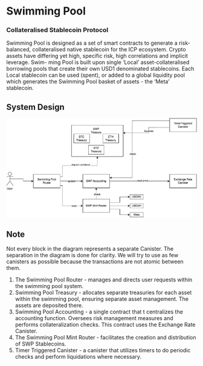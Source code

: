 # Swimming Pool

### Collateralised Stablecoin Protocol

Swimming Pool is designed as a set of smart contracts to generate a risk-balanced, collateralised native stablecoin for the ICP ecosystem.
Crypto assets have differing yet high, specific risk, high correlations and implicit leverage. Swim- ming Pool is built upon single ‘Local’ asset-collateralised borrowing pools that create their own USD1 denominated stablecoins. Each Local stablecoin can be used (spent), or added to a global liquidity pool which generates the Swimming Pool basket of assets - the ‘Meta’ stablecoin.

## System Design

![swimming_pool](https://github.com/SWMPool/SwimmingPool/blob/main/SwimmingPools.png?raw=true)

## Note

Not every block in the diagram represents a separate Canister. The separation in the diagram is done for clarity. We will try to use as few canisters as possible because the transactions are not atomic between them.

1. The Swimming Pool Router - manages and directs user requests within the swimming pool system.
2. Swimming Pool Treasury - allocates separate treasuries for each asset within the swimming pool, ensuring separate asset management. The assets are deposited there.
3. Swimming Pool Accounting - a single contract that t centralizes the accounting function. Oversees risk management measures and performs collateralization checks. This contract uses the Exchange Rate Canister.
4. The Swimming Pool Mint Router - facilitates the creation and distribution of SWP Stablecoins.
5. Timer Triggered Canister - a canister that utilizes timers to do periodic checks and perform liquidations where necessary.
